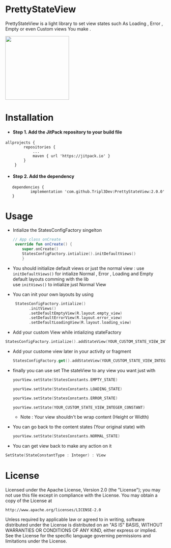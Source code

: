 # PrettyStateView

PrettyStateView is a light library to set view states such As Loading , Error , Empty or even Custom views You make .


<img src="https://github.com/Tripl3Dev/PrettyStateView/blob/master/Example.gif" width="200">


# Installation
- #### Step 1. Add the JitPack repository to your build file 



```
allprojects {
		repositories {
			...
			maven { url 'https://jitpack.io' }
		}
	}
 ```
 
- #### Step 2. Add the dependency
 ```
 	dependencies {
	        implementation 'com.github.Tripl3Dev:PrettyStateView:2.0.0'
	}

  ```
  
  
  # Usage 
-  Intialize the  StatesConfigFactory singelton 
 
    ```kotlin
    // App class onCreate
     override fun onCreate() {
        super.onCreate()
        StatesConfigFactory.intialize().initDefaultViews()
        }
    ```
- You should initialize default views or just the normal view  :
  use ``` initDefaultViews()``` for intialize Normal , Error , Loading and Empty default layouts comming with the lib    
  use ```initViews()``` to intialize just Normal View 
  
- You can init your own layouts by using 
     ```kotlin
      StatesConfigFactory.intialize()
      	    .initViews()
            .setDefaultEmptyView(R.layout.empty_view)
            .setDefaultErrorView(R.layout.error_view)
            .setDefaultLoadingView(R.layout.loading_view)
     ```
 
 - Add your custom View while intializing stateFactory 
 
```kotlin 
StatesConfigFactory.intialize().addStateView(YOUR_CUSTOM_STATE_VIEW_INTEGER_CONSTANT,R.layout.your_custom_layout) 
```

- Add your custome view later in your activity or fragment 

    ```kotlin
    StatesConfigFactory.get().addStateView(YOUR_CUSTOM_STATE_VIEW_INTEGER_CONSTANT,R.layout.your_custom_layout)
    ```

- finally you can use set The stateView to any view you want just with
 
    ```kotlin
    yourView.setState(StatesConstants.EMPTY_STATE)
    ```
    
    ```kotlin
    yourView.setState(StatesConstants.LOADING_STATE)
    ```
    
    ```kotlin
    yourView.setState(StatesConstants.ERROR_STATE)
    ```
    
    ```kotlin
    yourView.setState(YOUR_CUSTOM_STATE_VIEW_INTEGER_CONSTANT)
    ```

    * Note : Your view shouldn't be wrap content (Height or Width)
     

- You can go back to the content states (Your original state) with 
  
    ```kotlin
    yourView.setState(StatesConstants.NORMAL_STATE)
    ```

- You can get view back to make any action on it 
 ```kotlin 
SetState(StateConstantType : Integer) : View
```


# License
Licensed under the Apache License, Version 2.0 (the "License");
you may not use this file except in compliance with the License.
You may obtain a copy of the License at

    http://www.apache.org/licenses/LICENSE-2.0

Unless required by applicable law or agreed to in writing, software
distributed under the License is distributed on an "AS IS" BASIS,
WITHOUT WARRANTIES OR CONDITIONS OF ANY KIND, either express or implied.
See the License for the specific language governing permissions and
limitations under the License.
